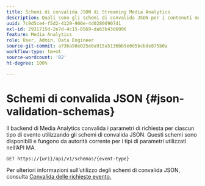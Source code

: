 ```yaml
---
title: Schemi di convalida JSON di Streaming Media Analytics
description: Quali sono gli schemi di convalida JSON per i contenuti multimediali dinamici e come vengono utilizzati per determinare i parametri corretti del corpo della richiesta per ciascun tipo di evento.
uuid: 7c9d5ce4-f5d2-4129-900e-4d02800907d1
exl-id: 2931715d-2e7d-4c15-8569-da63b43d6006
feature: Media Analytics
role: User, Admin, Data Engineer
source-git-commit: a73ba98e025e0a915a5136bb9e0d5bcbde875b0a
workflow-type: tm+mt
source-wordcount: '82'
ht-degree: 100%

---
```


# Schemi di convalida JSON {#json-validation-schemas}

Il backend di Media Analytics convalida i parametri di richiesta per ciascun tipo di evento utilizzando gli schemi di convalida JSON. Questi schemi sono disponibili e fungono da autorità corrente per i tipi di parametri utilizzati nell’API MA.

`GET https://{uri}/api/v1/schemas/{event-type}`

Per ulteriori informazioni sull’utilizzo degli schemi di convalida JSON, consulta [Convalida delle richieste evento.](../mc-api-impl/mc-api-validate-reqs.md)
